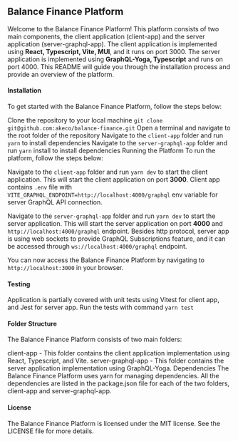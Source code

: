 ## Balance Finance Platform

Welcome to the Balance Finance Platform! This platform consists of two main components, the client application (client-app) and the server application (server-graphql-app). The client application is implemented using **React, Typescript, Vite, MUI**, and it runs on port 3000. The server application is implemented using **GraphQL-Yoga, Typescript** and runs on port 4000. This README will guide you through the installation process and provide an overview of the platform.

#### Installation

To get started with the Balance Finance Platform, follow the steps below:

Clone the repository to your local machine
`git clone git@github.com:akeco/balance-finance.git`
Open a terminal and navigate to the root folder of the repository
Navigate to the `client-app` folder and run `yarn` to install dependencies
Navigate to the `server-graphql-app` folder and run `yarn` install to install dependencies
Running the Platform
To run the platform, follow the steps below:

Navigate to the `client-app` folder and run `yarn dev` to start the client application. This will start the client application on port **3000**.
Client app contains `.env` file with `VITE_GRAPHQL_ENDPOINT=http://localhost:4000/graphql` env variable for server GraphQL API connection.

Navigate to the `server-graphql-app` folder and run `yarn dev` to start the server application. This will start the server application on port **4000** and `http://localhost:4000/graphql` endpoint.
Besides http protocol, server app is using web sockets to provide GraphQL Subscriptions feature, and it can be accessed through `ws://localhost:4000/graphql` endpoint.

You can now access the Balance Finance Platform by navigating to `http://localhost:3000` in your browser.

#### Testing

Application is partially covered with unit tests using Vitest for client app, and Jest for server app.
Run the tests with command `yarn test`

#### Folder Structure

The Balance Finance Platform consists of two main folders:

client-app - This folder contains the client application implementation using React, Typescript, and Vite.
server-graphql-app - This folder contains the server application implementation using GraphQL-Yoga.
Dependencies
The Balance Finance Platform uses yarn for managing dependencies. All the dependencies are listed in the package.json file for each of the two folders, client-app and server-graphql-app.

#### License

The Balance Finance Platform is licensed under the MIT license. See the LICENSE file for more details.
